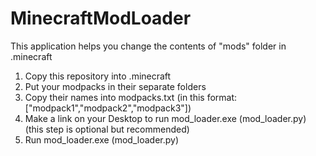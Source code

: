 # MinecraftModLoader
This application helps you change the contents of "mods" folder in .minecraft 
1. Copy this repository into .minecraft
2. Put your modpacks in their separate folders
3. Copy their names into modpacks.txt (in this format: ["modpack1","modpack2","modpack3"])
4. Make a link on your Desktop to run mod_loader.exe (mod_loader.py) (this step is optional but recommended)
5. Run mod_loader.exe (mod_loader.py)
